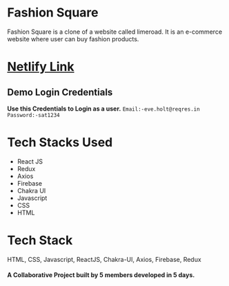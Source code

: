 <h1>Fashion Square</h1>
Fashion Square is a clone of a website called limeroad. It is an e-commerce website where user can buy fashion products. 

# [Netlify Link](https://skinsotre-clone-by-sattan.netlify.app/)

## Demo Login Credentials
**Use this Credentials to Login as a user.**
 `Email:-eve.holt@reqres.in`
 `Password:-sat1234`
# Tech Stacks Used
- React JS
- Redux
- Axios
- Firebase
- Chakra UI
- Javascript
- CSS
- HTML



<h1>Tech Stack</h1>
HTML, CSS, Javascript, ReactJS, Chakra-UI, Axios, Firebase, Redux

<h4>A Collaborative Project built by 5 members developed in 5 days. </h4>
